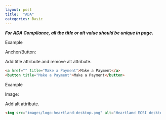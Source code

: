 ```yaml
---
layout: post
title:  "ADA"
categories: Basic
---
```


***For ADA Compliance, all the title or alt value should be unique in page.***


<div class="panel panel-success">
    <div class="panel-heading">Example</div>
    <div class="panel-body">
       <p>Anchor/Button:</p>
       <p>Add title attribute and remove alt attribute.</p>
    </div>
</div>

```html
<a href="" title="Make a Payment">Make a Payment</a>
<button title="Make a Payment">Make a Payment</button>
```

<div class="panel panel-success">
    <div class="panel-heading">Example</div>
    <div class="panel-body">
       <p>Image:</p>
       <p>Add alt attribute.</p>
    </div>
</div>

```html
<img src="images/logo-heartland-desktop.png" alt="Heartland ECSI desktop Logo">
```